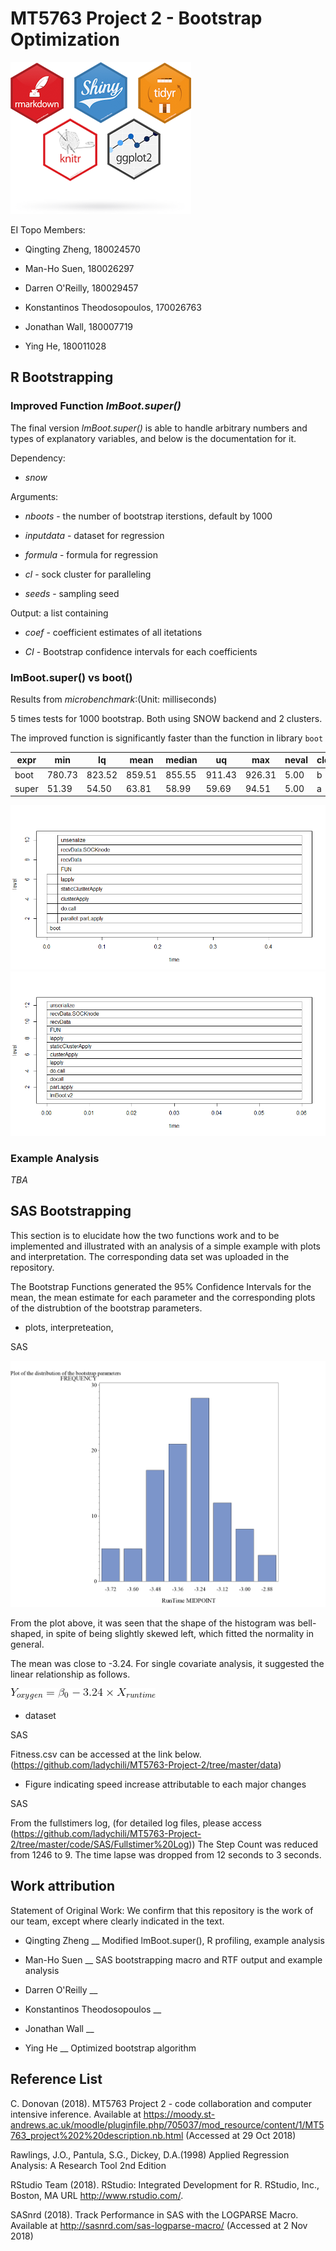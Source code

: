 # MT5763 Project 2 - Bootstrap Optimization

![](https://raw.githubusercontent.com/ladychili/MT5763-Project-2/master/r-packages.png?token=AaldBeYwHauQ1p-x4kRfKTNPYLxc-3Q2ks5b2xckwA%3D%3D)

EI Topo Members:

- Qingting Zheng, 180024570

- Man-Ho Suen, 180026297

- Darren O'Reilly, 180029457

- Konstantinos Theodosopoulos, 170026763

- Jonathan Wall, 180007719

- Ying He, 180011028

## R Bootstrapping 

### Improved Function _lmBoot.super()_

The final version _lmBoot.super()_ is able to handle arbitrary numbers and types of explanatory variables, and below is the documentation for it.

Dependency:

- _snow_

Arguments: 

- _nboots_ - the number of bootstrap iterstions, default by 1000

- _inputdata_ - dataset for regression 

- _formula_ - formula for regression 

- _cl_ - sock cluster for paralleling

- _seeds_ - sampling seed
        
Output: a list containing

- _coef_ - coefficient estimates of all itetations

- _CI_ - Bootstrap confidence intervals for each coefficients


### lmBoot.super() vs boot()

Results from *microbenchmark*:(Unit: milliseconds)

5 times tests for 1000 bootstrap. Both using SNOW backend and 2 clusters.

The improved function is significantly faster than the function in library `boot`


| expr  | min    | lq     | mean   | median | uq     | max    | neval | cld |
|-------|--------|--------|--------|--------|--------|--------|-------|-----|
| boot  | 780.73 | 823.52 | 859.51 | 855.55 | 911.43 | 926.31 | 5.00  | b   |
| super | 51.39  | 54.50  | 63.81  | 58.99  | 59.69  | 94.51  | 5.00  | a   |


![boot.benchmark](https://github.com/ladychili/MT5763-Project-2/blob/master/profiling/R.boots.png)
![boot.super](https://github.com/ladychili/MT5763-Project-2/blob/master/profiling/profsuper.png)

### Example Analysis

_TBA_


## SAS Bootstrapping

This section is to elucidate how the two functions work and to be implemented and illustrated with an analysis of a simple example with plots and interpretation.  The corresponding data set was uploaded in the repository. 

The Bootstrap Functions generated the 95% Confidence Intervals for the mean, the mean estimate for each parameter and the corresponding plots of the distrubtion of the bootstrap parameters.

- plots, interpreteation,

SAS

![SASbootplot](https://github.com/ladychili/MT5763-Project-2/blob/master/code/SAS/Output/SAS%20plot%20bootstrap.png)
      
From the plot above, it was seen that the shape of the histogram was bell-shaped, in spite of being slightly skewed left, which fitted the normality in general. 

The mean was close to -3.24.  For single covariate analysis, it suggested the linear relationship as follows.

![equation](https://github.com/ladychili/MT5763-Project-2/blob/master/code/SAS/Output/CodeCogsEqn2.gif)


- dataset

SAS

Fitness.csv can be accessed at the link below.
(https://github.com/ladychili/MT5763-Project-2/tree/master/data)

- Figure indicating speed increase attributable to each major changes

SAS

From the fullstimers log,
(for detailed log files, please access (https://github.com/ladychili/MT5763-Project-2/tree/master/code/SAS/Fullstimer%20Log))
The Step Count was reduced from 1246 to 9.  The time lapse was dropped from 12 seconds to 3 seconds.


## Work attribution

Statement of Original Work: We confirm that this repository is the work of our team, except where clearly indicated in the text.

- Qingting Zheng __ Modified lmBoot.super(), R profiling, example analysis

- Man-Ho Suen __ SAS bootstrapping macro and RTF output and example analysis 

- Darren O'Reilly __

- Konstantinos Theodosopoulos __

- Jonathan Wall __

- Ying He __ Optimized bootstrap algorithm

## Reference List

C. Donovan (2018). MT5763 Project 2 - code collaboration and computer intensive inference. Available at <https://moody.st-andrews.ac.uk/moodle/pluginfile.php/705037/mod_resource/content/1/MT5763_project%202%20description.nb.html> (Accessed at 29 Oct 2018) 

Rawlings, J.O., Pantula, S.G., Dickey, D.A.(1998) Applied Regression Analysis: A Research Tool 2nd Edition

RStudio Team (2018). RStudio: Integrated Development for R. RStudio, Inc., Boston, MA URL <http://www.rstudio.com/>.

SASnrd (2018). Track Performance in SAS with the LOGPARSE Macro. Available at <http://sasnrd.com/sas-logparse-macro/> (Accessed at 2 Nov 2018)




